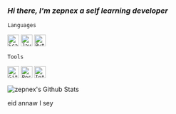 ### _Hi there, I'm zepnex a self learning developer_

`Languages`

<code><img aligin="left" alt="Scala" width="26px" src="https://img.icons8.com/dusk/64/000000/scala.png" /></code>
<code><img aligin="left" alt="Java" width="26px" src="https://img.icons8.com/color/96/000000/java-coffee-cup-logo.png" /></code>
<code><img aligin="left" alt="Python" width="26px" src="https://img.icons8.com/color/96/000000/python.png" /></code>

`Tools`

<code><img aligin="left" alt="GitHub" width="26px" src="https://img.icons8.com/color/48/000000/github-2.png" /></code>
<code><img aligin="left" alt="PostgreSQL" width="26px" src="https://img.icons8.com/color/48/000000/postgreesql.png" /></code>
<code><img aligin="left" alt="IntellijIdea" width="26px" src="https://img.icons8.com/color/48/000000/intellij-idea.png"/></code>


<img aligin="left" alt="zepnex's Github Stats" src="https://github-readme-stats.vercel.app/api?username=zepnex&theme=dark&show_icons=true" />

eid annaw I sey
